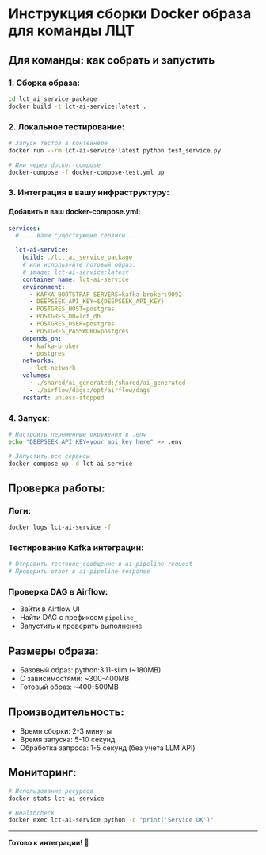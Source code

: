 # Инструкция сборки Docker образа для команды ЛЦТ

## Для команды: как собрать и запустить

### 1. Сборка образа:
```bash
cd lct_ai_service_package
docker build -t lct-ai-service:latest .
```

### 2. Локальное тестирование:
```bash
# Запуск тестов в контейнере
docker run --rm lct-ai-service:latest python test_service.py

# Или через docker-compose
docker-compose -f docker-compose-test.yml up
```

### 3. Интеграция в вашу инфраструктуру:

#### Добавить в ваш docker-compose.yml:
```yaml
services:
  # ... ваши существующие сервисы ...

  lct-ai-service:
    build: ./lct_ai_service_package
    # или используйте готовый образ:
    # image: lct-ai-service:latest
    container_name: lct-ai-service
    environment:
      - KAFKA_BOOTSTRAP_SERVERS=kafka-broker:9092
      - DEEPSEEK_API_KEY=${DEEPSEEK_API_KEY}
      - POSTGRES_HOST=postgres
      - POSTGRES_DB=lct_db
      - POSTGRES_USER=postgres
      - POSTGRES_PASSWORD=postgres
    depends_on:
      - kafka-broker
      - postgres
    networks:
      - lct-network
    volumes:
      - ./shared/ai_generated:/shared/ai_generated
      - ./airflow/dags:/opt/airflow/dags
    restart: unless-stopped
```

### 4. Запуск:
```bash
# Настроить переменные окружения в .env
echo "DEEPSEEK_API_KEY=your_api_key_here" >> .env

# Запустить все сервисы
docker-compose up -d lct-ai-service
```

## Проверка работы:

### Логи:
```bash
docker logs lct-ai-service -f
```

### Тестирование Kafka интеграции:
```bash
# Отправить тестовое сообщение в ai-pipeline-request
# Проверить ответ в ai-pipeline-response
```

### Проверка DAG в Airflow:
- Зайти в Airflow UI
- Найти DAG с префиксом `pipeline_`
- Запустить и проверить выполнение

## Размеры образа:
- Базовый образ: python:3.11-slim (~180MB)
- С зависимостями: ~300-400MB
- Готовый образ: ~400-500MB

## Производительность:
- Время сборки: 2-3 минуты
- Время запуска: 5-10 секунд
- Обработка запроса: 1-5 секунд (без учета LLM API)

## Мониторинг:
```bash
# Использование ресурсов
docker stats lct-ai-service

# Healthcheck
docker exec lct-ai-service python -c "print('Service OK')"
```

---

**Готово к интеграции!** 🚀